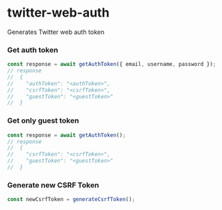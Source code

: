 # twitter-web-auth
Generates Twitter web auth token

### Get auth token

```typescript
const response = await getAuthToken({ email, username, password });
// response
//  {
//    "authToken": "<authToken>",
//    "csrfToken": "<csrfToken>",
//    "guestToken": "<guestToken>"
//  }
```

### Get only guest token

```typescript
const response = await getAuthToken();
// response
//  {
//    "csrfToken": "<csrfToken>",
//    "guestToken": "<guestToken>"
//  }
```

### Generate new CSRF Token
```typescript
const newCsrfToken = generateCsrfToken();
```
